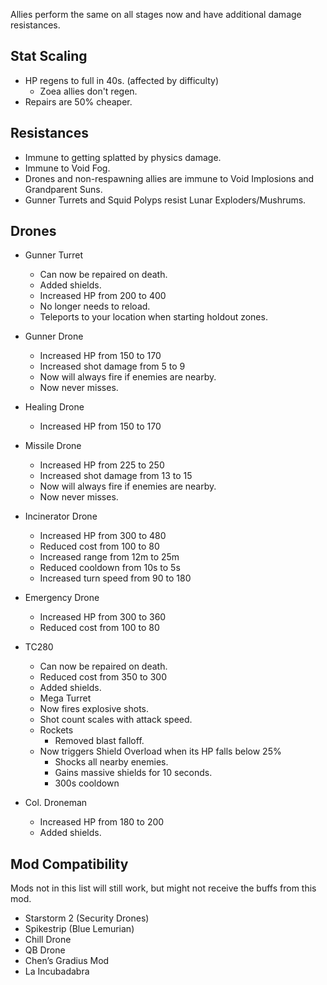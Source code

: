 Allies perform the same on all stages now and have additional damage resistances.

## Stat Scaling

- HP regens to full in 40s. (affected by difficulty)
	- Zoea allies don't regen.
- Repairs are 50% cheaper.
	
## Resistances

- Immune to getting splatted by physics damage.
- Immune to Void Fog.
- Drones and non-respawning allies are immune to Void Implosions and Grandparent Suns.
- Gunner Turrets and Squid Polyps resist Lunar Exploders/Mushrums.
	
## Drones

- Gunner Turret
	- Can now be repaired on death.
	- Added shields.
	- Increased HP from 200 to 400
	- No longer needs to reload.
	- Teleports to your location when starting holdout zones.
	
- Gunner Drone
	- Increased HP from 150 to 170
	- Increased shot damage from 5 to 9
	- Now will always fire if enemies are nearby.
	- Now never misses.
	
- Healing Drone
	- Increased HP from 150 to 170
	
- Missile Drone
	- Increased HP from 225 to 250
	- Increased shot damage from 13 to 15
	- Now will always fire if enemies are nearby.
	- Now never misses.
	
- Incinerator Drone
	- Increased HP from 300 to 480
	- Reduced cost from 100 to 80
	- Increased range from 12m to 25m
	- Reduced cooldown from 10s to 5s
	- Increased turn speed from 90 to 180

- Emergency Drone
	- Increased HP from 300 to 360
	- Reduced cost from 100 to 80
	
- TC280
	- Can now be repaired on death.
	- Reduced cost from 350 to 300
	- Added shields.
	- Mega Turret
	- Now fires explosive shots.
	- Shot count scales with attack speed.
	- Rockets
		- Removed blast falloff.
	- Now triggers Shield Overload when its HP falls below 25%
		- Shocks all nearby enemies.
		- Gains massive shields for 10 seconds.
		- 300s cooldown
		
- Col. Droneman
	- Increased HP from 180 to 200
	- Added shields.

## Mod Compatibility

Mods not in this list will still work, but might not receive the buffs from this mod.

- Starstorm 2 (Security Drones)
- Spikestrip (Blue Lemurian)
- Chill Drone
- QB Drone
- Chen’s Gradius Mod
- La Incubadabra
